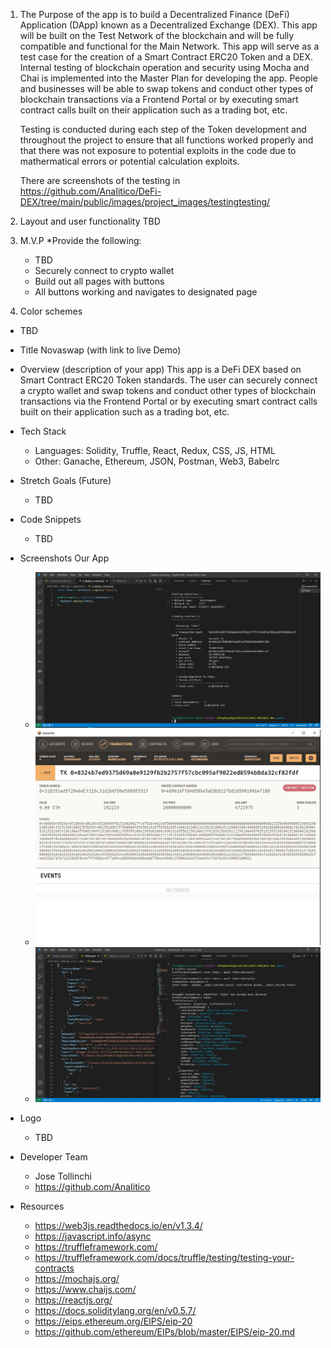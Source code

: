 1. The Purpose of the app is to build a Decentralized Finance (DeFi) Application (DApp) known as a Decentralized Exchange (DEX). This app will be built on the Test Network of the blockchain and will be fully compatible and functional for the Main Network.  This app will serve as a test case for the creation of a Smart Contract ERC20 Token and a DEX. Internal testing of blockchain operation and security using Mocha and Chai is implemented into the Master Plan for developing the app. People and businesses will be able to swap tokens and conduct other types of blockchain transactions via a Frontend Portal or by executing smart contract calls built on their application such as a trading bot, etc.

    Testing is conducted during each step of the Token development and throughout the project to ensure that all functions worked properly and that there was not exposure to potential exploits in the code due to mathermatical errors or potential calculation exploits.

    There are screenshots of the testing in https://github.com/AnaIitico/DeFi-DEX/tree/main/public/images/project_images/testingtesting/


2. Layout and user functionality 
    TBD
3. M.V.P
    *Provide the following:
    - TBD
    - Securely connect to crypto wallet
    - Build out all pages with buttons
    - All buttons working and navigates to designated page
4. Color schemes 
 - TBD
* Title Novaswap (with link to live Demo)
* Overview (description of your app)
This app is a DeFi DEX based on Smart Contract ERC20 Token standards. The user can securely connect a crypto wallet and swap tokens and conduct other types of blockchain transactions via the Frontend Portal or by executing smart contract calls built on their application such as a trading bot, etc.

* Tech Stack
    * Languages: Solidity, Truffle, React, Redux, CSS, JS, HTML
    * Other: Ganache, Ethereum, JSON, Postman, Web3, Babelrc 
* Stretch Goals (Future)
    * TBD
* Code Snippets
    * TBD
* Screenshots Our App
    * ![](/test/project_images/testing/token_tests/test_1_deploy_token.jpg)
    * ![](/test/project_images/testing/token_tests/test_1.1_deploy_token.jpg)
    * ![](/test/project_images/testing/token_tests/token_creation.jpg)
 
* Logo
    * TBD
* Developer Team
    * Jose Tollinchi
    * https://github.com/AnaIitico

* Resources
    * https://web3js.readthedocs.io/en/v1.3.4/
    * https://javascript.info/async
    * https://truffleframework.com/
    * https://truffleframework.com/docs/truffle/testing/testing-your-contracts
    * https://mochajs.org/
    * https://www.chaijs.com/
    * https://reactjs.org/
    * https://docs.soliditylang.org/en/v0.5.7/
    * https://eips.ethereum.org/EIPS/eip-20
    * https://github.com/ethereum/EIPs/blob/master/EIPS/eip-20.md
    
